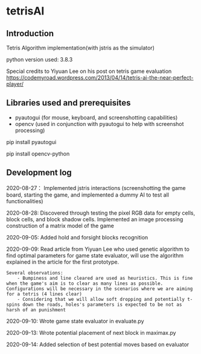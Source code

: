 # tetrisAI

## Introduction

Tetris Algorithm implementation(with jstris as the simulator)

python version used: 3.8.3

Special credits to Yiyuan Lee on his post on tetris game evaluation https://codemyroad.wordpress.com/2013/04/14/tetris-ai-the-near-perfect-player/

## Libraries used and prerequisites

- pyautogui (for mouse, keyboard, and screenshotting capabilities)
- opencv (used in conjunction with pyautogui to help with screenshot processing)

pip install pyautogui

pip install opencv-python


## Development log

2020-08-27： Implemented jstris interactions (screenshotting the game board, starting the game, and implemented a dummy AI to test all functionalities)

2020-08-28: Discovered through testing the pixel RGB data for empty cells, block cells, and block shadow cells. Implemented an image processing construction of a matrix model of the game

2020-09-05: Added hold and forsight blocks recognition 

2020-09-09: Read article from Yiyuan Lee who used genetic algorithm to find optimal parameters for game state evaluator, will use the algorithm explained in the article for the first prototype.

	Several observations:
		- Bumpiness and line cleared are used as heuristics. This is fine when the game's aim is to clear as many lines as possible. Configurations will be necessary in the scenarios where we are aiming for a tetris (4 lines clear)
		- Considering that we will allow soft dropping and potentially t-spins down the roads, holes's parameters is expected to be not as harsh of an punishment



2020-09-10: Wrote game state evaluator in evaluate.py

2020-09-13: Wrote potential placement of next block in maximax.py

2020-09-14: Added selection of best potential moves based on evaluator
